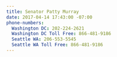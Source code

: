 ```yaml
---
title: Senator Patty Murray
date: 2017-04-14 17:43:00 -07:00
phone-numbers:
  Washington DC: 202-224-2621
  Washington DC Toll Free: 866-481-9186
  Seattle WA: 206-553-5545
  Seattle WA Toll Free: 866-481-9186
---
```


